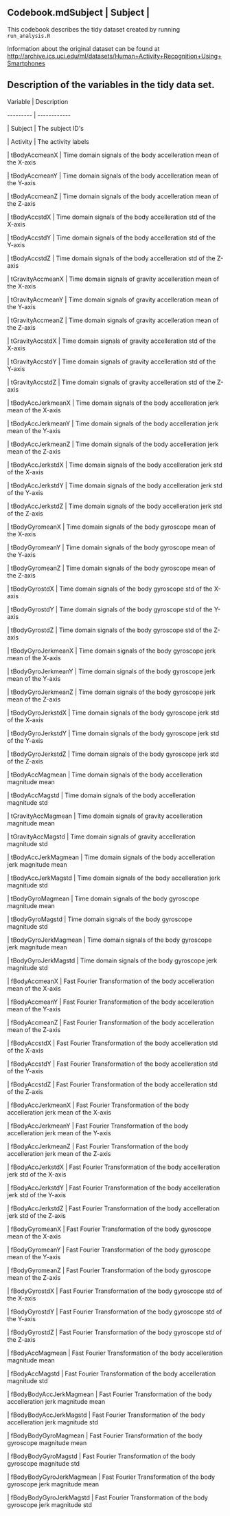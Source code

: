 ## Codebook.mdSubject | Subject |

This codebook describes the tidy dataset created by running `run_analysis.R`

Information about the original dataset can be found at http://archive.ics.uci.edu/ml/datasets/Human+Activity+Recognition+Using+Smartphones

## Description of the variables in the tidy data set.

Variable | Description

--------- | ------------

| Subject | The subject ID's 

| Activity | The activity labels

| tBodyAccmeanX | Time domain signals of the body accelleration mean of the X-axis

| tBodyAccmeanY | Time domain signals of the body accelleration mean of the Y-axis

| tBodyAccmeanZ | Time domain signals of the body accelleration mean of the Z-axis

| tBodyAccstdX | Time domain signals of the body accelleration std of the X-axis

| tBodyAccstdY | Time domain signals of the body accelleration std of the Y-axis

| tBodyAccstdZ | Time domain signals of the body accelleration std of the Z-axis

| tGravityAccmeanX | Time domain signals of gravity accelleration mean of the X-axis

| tGravityAccmeanY | Time domain signals of gravity accelleration mean of the Y-axis

| tGravityAccmeanZ | Time domain signals of gravity accelleration mean of the Z-axis

| tGravityAccstdX | Time domain signals of gravity accelleration std of the X-axis

| tGravityAccstdY | Time domain signals of gravity accelleration std of the Y-axis

| tGravityAccstdZ | Time domain signals of gravity accelleration std of the Z-axis

| tBodyAccJerkmeanX | Time domain signals of the body accelleration jerk mean of the X-axis

| tBodyAccJerkmeanY | Time domain signals of the body accelleration jerk mean of the Y-axis

| tBodyAccJerkmeanZ | Time domain signals of the body accelleration jerk mean of the Z-axis

| tBodyAccJerkstdX | Time domain signals of the body accelleration jerk std of the X-axis

| tBodyAccJerkstdY | Time domain signals of the body accelleration jerk std of the Y-axis

| tBodyAccJerkstdZ | Time domain signals of the body accelleration jerk std of the Z-axis

| tBodyGyromeanX | Time domain signals of the body gyroscope mean of the X-axis

| tBodyGyromeanY | Time domain signals of the body gyroscope mean of the Y-axis

| tBodyGyromeanZ | Time domain signals of the body gyroscope mean of the Z-axis

| tBodyGyrostdX | Time domain signals of the body gyroscope std of the X-axis

| tBodyGyrostdY | Time domain signals of the body gyroscope std of the Y-axis

| tBodyGyrostdZ | Time domain signals of the body gyroscope std of the Z-axis

| tBodyGyroJerkmeanX | Time domain signals of the body gyroscope jerk mean of the X-axis

| tBodyGyroJerkmeanY | Time domain signals of the body gyroscope jerk mean of the Y-axis

| tBodyGyroJerkmeanZ | Time domain signals of the body gyroscope jerk mean of the Z-axis

| tBodyGyroJerkstdX | Time domain signals of the body gyroscope jerk std of the X-axis

| tBodyGyroJerkstdY | Time domain signals of the body gyroscope jerk std of the Y-axis

| tBodyGyroJerkstdZ | Time domain signals of the body gyroscope jerk std of the Z-axis

| tBodyAccMagmean | Time domain signals of the body accelleration magnitude mean

| tBodyAccMagstd | Time domain signals of the body accelleration magnitude std

| tGravityAccMagmean | Time domain signals of gravity accelleration magnitude mean

| tGravityAccMagstd | Time domain signals of gravity accelleration magnitude std

| tBodyAccJerkMagmean | Time domain signals of the body accelleration jerk magnitude mean

| tBodyAccJerkMagstd | Time domain signals of the body accelleration jerk magnitude std

| tBodyGyroMagmean | Time domain signals of the body gyroscope magnitude mean

| tBodyGyroMagstd | Time domain signals of the body gyroscope magnitude std

| tBodyGyroJerkMagmean | Time domain signals of the body gyroscope jerk magnitude mean

| tBodyGyroJerkMagstd | Time domain signals of the body gyroscope jerk magnitude std

| fBodyAccmeanX | Fast Fourier Transformation of the body accelleration mean of the X-axis

| fBodyAccmeanY | Fast Fourier Transformation of the body accelleration mean of the Y-axis

| fBodyAccmeanZ | Fast Fourier Transformation of the body accelleration mean of the Z-axis

| fBodyAccstdX | Fast Fourier Transformation of the body accelleration std of the X-axis

| fBodyAccstdY | Fast Fourier Transformation of the body accelleration std of the Y-axis

| fBodyAccstdZ | Fast Fourier Transformation of the body accelleration std of the Z-axis

| fBodyAccJerkmeanX | Fast Fourier Transformation of the body accelleration jerk mean of the X-axis

| fBodyAccJerkmeanY | Fast Fourier Transformation of the body accelleration jerk mean of the Y-axis

| fBodyAccJerkmeanZ | Fast Fourier Transformation of the body accelleration jerk mean of the Z-axis

| fBodyAccJerkstdX | Fast Fourier Transformation of the body accelleration jerk std of the X-axis

| fBodyAccJerkstdY | Fast Fourier Transformation of the body accelleration jerk std of the Y-axis

| fBodyAccJerkstdZ | Fast Fourier Transformation of the body accelleration jerk std of the Z-axis

| fBodyGyromeanX | Fast Fourier Transformation of the body gyroscope mean of the X-axis

| fBodyGyromeanY | Fast Fourier Transformation of the body gyroscope mean of the Y-axis

| fBodyGyromeanZ | Fast Fourier Transformation of the body gyroscope mean of the Z-axis

| fBodyGyrostdX | Fast Fourier Transformation of the body gyroscope std of the X-axis

| fBodyGyrostdY | Fast Fourier Transformation of the body gyroscope std of the Y-axis

| fBodyGyrostdZ | Fast Fourier Transformation of the body gyroscope std of the Z-axis

| fBodyAccMagmean | Fast Fourier Transformation of the body accelleration magnitude mean

| fBodyAccMagstd | Fast Fourier Transformation of the body accelleration magnitude std

| fBodyBodyAccJerkMagmean | Fast Fourier Transformation of the body accelleration jerk magnitude mean

| fBodyBodyAccJerkMagstd | Fast Fourier Transformation of the body accelleration jerk magnitude std

| fBodyBodyGyroMagmean | Fast Fourier Transformation of the body gyroscope magnitude mean

| fBodyBodyGyroMagstd | Fast Fourier Transformation of the body gyroscope magnitude std

| fBodyBodyGyroJerkMagmean | Fast Fourier Transformation of the body gyroscope jerk magnitude mean

| fBodyBodyGyroJerkMagstd | Fast Fourier Transformation of the body gyroscope jerk magnitude std
